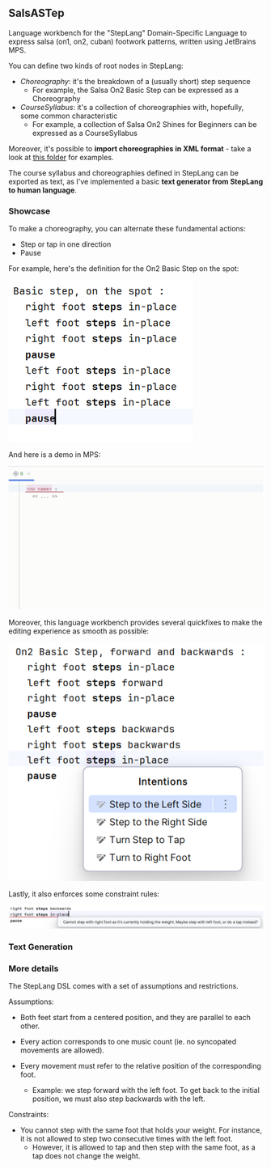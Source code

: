 ## SalsASTep

Language workbench for the "StepLang" Domain-Specific Language to express salsa (on1, on2, cuban) footwork patterns, written using JetBrains MPS.

You can define two kinds of root nodes in StepLang:
- *Choreography*: it's the breakdown of a (usually short) step sequence
  - For example, the Salsa On2 Basic Step can be expressed as a Choreography
- *CourseSyllabus*: it's a collection of choreographies with, hopefully, some common characteristic
  - For example, a collection of Salsa On2 Shines for Beginners can be expressed as a CourseSyllabus

Moreover, it's possible to **import choreographies in XML format** - take a look at [this folder](./xml-samples) for examples.

The course syllabus and choreographies defined in StepLang can be exported as text, as I've implemented a basic **text generator from StepLang to human language**.

### Showcase

To make a choreography, you can alternate these fundamental actions:
- Step or tap in one direction
- Pause

For example, here's the definition for the On2 Basic Step on the spot:

![DSL Definition - Basic step on the spot](./media/dsl-basic-on-the-spot.png)

And here is a demo in MPS:

![DSL Definition Demo](./media/definition-example.gif)

Moreover, this language workbench provides several quickfixes to make the editing experience as smooth as possible:

![Language Workbench Quickfixes](./media/quickfixes.png)

Lastly, it also enforces some constraint rules:

![DSL Constraints](./media/constraints.png)

### Text Generation 

### More details

The StepLang DSL comes with a set of assumptions and restrictions.

Assumptions:
- Both feet start from a centered position, and they are parallel to each other.

- Every action corresponds to one music count (ie. no syncopated movements are allowed).

- Every movement must refer to the relative position of the corresponding foot.
    - Example: we step forward with the left foot. To get back to the initial position, we must also step backwards with the left.

Constraints:
  - You cannot step with the same foot that holds your weight. For instance, it is not allowed to step two consecutive times with the left foot.
    - However, it is allowed to tap and then step with the same foot, as a tap does not change the weight.